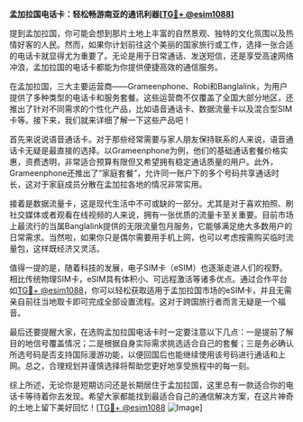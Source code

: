 **孟加拉国电话卡：轻松畅游南亚的通讯利器[[TG💪+ @esim1088](https://t.me/s/esim1088)]**

提到孟加拉国，你可能会想到那片土地上丰富的自然景观、独特的文化氛围以及热情好客的人民。然而，如果你计划前往这个美丽的国家旅行或工作，选择一张合适的电话卡就显得尤为重要了。无论是用于日常通话、发送短信，还是享受高速网络冲浪，孟加拉国的电话卡都能为你提供便捷高效的通信服务。

在孟加拉国，三大主要运营商——Grameenphone、Robi和Banglalink，为用户提供了多种类型的电话卡和服务套餐。这些运营商不仅覆盖了全国大部分地区，还推出了针对不同需求的个性化产品，比如语音通话卡、数据流量卡以及混合型SIM卡等。接下来，我们就来详细了解一下这些产品吧！

首先来说说语音通话卡。对于那些经常需要与家人朋友保持联系的人来说，语音通话卡无疑是最直接的选择。以Grameenphone为例，他们的基础通话套餐价格实惠，资费透明，非常适合预算有限但又希望拥有稳定通话质量的用户。此外，Grameenphone还推出了“家庭套餐”，允许同一账户下的多个号码共享通话时长，这对于家庭成员分散在孟加拉各地的情况非常实用。

接着是数据流量卡，这是现代生活中不可或缺的一部分。尤其是对于喜欢拍照、刷社交媒体或者观看在线视频的人来说，拥有一张优质的流量卡至关重要。目前市场上最流行的当属Banglalink提供的无限流量包月服务，它能够满足绝大多数用户的日常需求。当然啦，如果你只是偶尔需要用手机上网，也可以考虑按需购买临时流量包，这样既经济又灵活。

值得一提的是，随着科技的发展，电子SIM卡（eSIM）也逐渐走进人们的视野。相比传统物理SIM卡，eSIM具有体积小、可远程激活等诸多优点。通过合作平台如[TG💪+ @esim1088](https://t.me/s/esim1088)，你可以轻松获取适用于孟加拉国市场的eSIM卡，并且无需亲自前往当地取卡即可完成全部设置流程。这对于跨国旅行者而言无疑是一个福音。

最后还要提醒大家，在选购孟加拉国电话卡时一定要注意以下几点：一是提前了解目的地信号覆盖情况；二是根据自身实际需求挑选适合自己的套餐；三是务必确认所选号码是否支持国际漫游功能，以便回国后也能继续使用该号码进行通话和上网。总之，合理规划并谨慎选择将帮助您更好地享受旅程中的每一刻。

综上所述，无论你是短期访问还是长期居住于孟加拉国，这里总有一款适合你的电话卡等待着你去发现。希望大家都能找到最适合自己的通信解决方案，在这片神奇的土地上留下美好回忆！[[TG💪+ @esim1088](https://t.me/s/esim1088) ![Image](https://i.postimg.cc/4NQfJmqS/Snipaste-2025-05-13-00-14-12.png)]